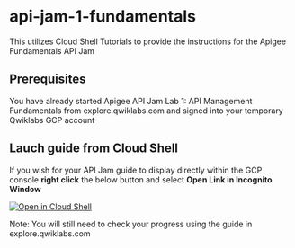 # api-jam-1-fundamentals
This utilizes Cloud Shell Tutorials to provide the instructions for the Apigee Fundamentals API Jam

## Prerequisites

You have already started Apigee API Jam Lab 1: API Management Fundamentals from explore.qwiklabs.com and signed into your temporary Qwiklabs GCP account

## Lauch guide from Cloud Shell

If you wish for your API Jam guide to display directly within the GCP console **right click** the below button and select **Open Link in Incognito Window**

[![Open in Cloud Shell](https://gstatic.com/cloudssh/images/open-btn.png)](https://ssh.cloud.google.com/cloudshell/open?cloudshell_git_repo=https://github.com/apigeek3000/api-jam-fundamentals-cloud-shell&cloudshell_git_branch=main&cloudshell_workspace=.&cloudshell_tutorial=cloud-shell-tutorial.md)

Note: You will still need to check your progress using the guide in explore.qwiklabs.com